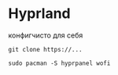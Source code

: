 # Hyprland

конфигчисто для себя

```git clone https://...```

```sudo pacman -S hyprpanel wofi```

